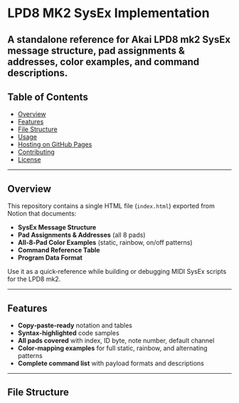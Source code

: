 # LPD8 MK2 SysEx Implementation

A standalone reference for Akai **LPD8 mk2** SysEx message structure, pad assignments & addresses, color examples, and command descriptions.
---

## Table of Contents

- [Overview](#overview)  
- [Features](#features)  
- [File Structure](#file-structure)  
- [Usage](#usage)  
- [Hosting on GitHub Pages](#hosting-on-github-pages)  
- [Contributing](#contributing)  
- [License](#license)  

---

## Overview

This repository contains a single HTML file (`index.html`) exported from Notion that documents:

- **SysEx Message Structure**  
- **Pad Assignments & Addresses** (all 8 pads)  
- **All‑8‑Pad Color Examples** (static, rainbow, on/off patterns)  
- **Command Reference Table**  
- **Program Data Format**  

Use it as a quick‑reference while building or debugging MIDI SysEx scripts for the LPD8 mk2.

---

## Features

- **Copy‑paste‑ready** notation and tables  
- **Syntax‑highlighted** code samples  
- **All pads covered** with index, ID byte, note number, default channel  
- **Color‑mapping examples** for full static, rainbow, and alternating patterns  
- **Complete command list** with payload formats and descriptions  

---

## File Structure

